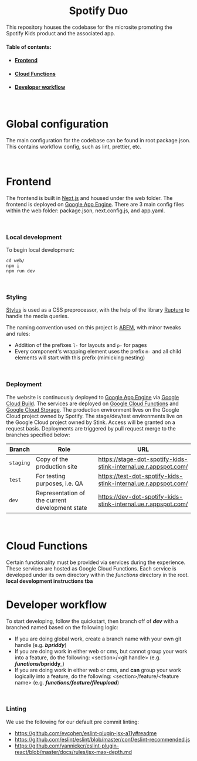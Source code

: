 <h1 align="center">Spotify Duo</h1>

This repository houses the codebase for the microsite promoting the Spotify Kids product and the associated app.

#### Table of contents:

<ul>
  <li>
    <h4><a href="#frontend">
      Frontend
    </a></h4>
  </li>
  <li>
    <h4><a href="#cloud-functions">
      Cloud Functions
    </a></h4>
  </li>
  <li>
    <h4><a href="developer-workflow">
      Developer workflow
    </a></h4>
  </li>
</ul>

<br />

# **Global configuration**

The main configuration for the codebase can be found in root package.json. This contains workflow config, such as lint, prettier, etc.

<br />

# **Frontend**

The frontend is built in [Next.js](https://nextjs.org) and housed under the web folder. The frontend is deployed on [Google App Engine](https://cloud.google.com/appengine). There are 3 main config files within the web folder: package.json, next.config.js, and app.yaml.

<br />

### Local development

To begin local development:

```
cd web/
npm i
npm run dev
```

<br />

### Styling

[Stylus](https://stylus-lang.com/) is used as a CSS preprocessor, with the help of the library [Rupture](https://jescalan.github.io/rupture/) to handle the media queries.

The naming convention used on this project is [ABEM](https://css-tricks.com/abem-useful-adaptation-bem/), with minor tweaks and rules:

-   Addition of the prefixes `l-` for layouts and `p-` for pages
-   Every component's wrapping element uses the prefix `m-` and all child elements will start with this prefix (mimicking nesting)

<br />

### Deployment

The website is continuously deployed to [Google App Engine](https://cloud.google.com/appengine) via [Google Cloud Build](https://cloud.google.com/cloud-build). The services are deployed on [Google Cloud Functions](https://cloud.google.com/functions) and [Google Cloud Storage](https://cloud.google.com/storage). The production environment lives on the Google Cloud project owned by Spotify. The stage/dev/test environments live on the Google Cloud project owned by Stink. Access will be granted on a request basis. Deployments are triggered by pull request merge to the branches specified below:

| Branch    | Role                                            | URL                                                             |
| --------- | ----------------------------------------------- | --------------------------------------------------------------- |
| `staging` | Copy of the production site                     | https://stage-dot-spotify-kids-stink-internal.ue.r.appspot.com/ |
| `test`    | For testing purposes, i.e. QA                   | https://test-dot-spotify-kids-stink-internal.ue.r.appspot.com/  |
| `dev`     | Representation of the current development state | https://dev-dot-spotify-kids-stink-internal.ue.r.appspot.com/   |

<br />

# **Cloud Functions**

Certain functionality must be provided via services during the experience. These services are hosted as Google Cloud Functions. Each service is developed under its own directory within the _functions_ directory in the root. **local development instructions tba**

# Developer workflow

To start developing, follow the quickstart, then branch off of **_dev_** with a branched named based on the following logic:

-   If you are doing global work, create a branch name with your own git handle (e.g. **_bpriddy_**)
-   If you are doing work in either web or cms, but cannot group your work into a feature, do the following: \<section\>/\<git handle\> (e.g. **_functions_/bpriddy\_**)
-   If you are doing work in either web or cms, and **can** group your work logically into a feature, do the following: \<section\>/feature/\<feature name\> (e.g. **_functions/feature/fileupload_**)

<br />

### Linting

We use the following for our default pre commit linting:

-   https://github.com/evcohen/eslint-plugin-jsx-a11y#readme
-   https://github.com/eslint/eslint/blob/master/conf/eslint-recommended.js
-   https://github.com/yannickcr/eslint-plugin-react/blob/master/docs/rules/jsx-max-depth.md
